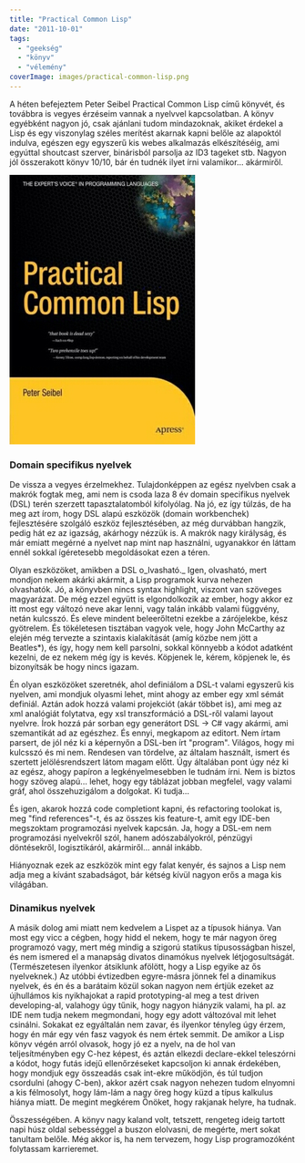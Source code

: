 ```yaml
---
title: "Practical Common Lisp"
date: "2011-10-01"
tags: 
  - "geekség"
  - "könyv"
  - "vélemény"
coverImage: images/practical-common-lisp.png
---
```


A héten befejeztem Peter Seibel Practical Common Lisp című könyvét, és továbbra is vegyes érzéseim vannak a nyelvvel kapcsolatban. A könyv egyébként nagyon jó, csak ajánlani tudom mindazoknak, akiket érdekel a Lisp és egy viszonylag széles merítést akarnak kapni belőle az alapoktól indulva, egészen egy egyszerű kis webes alkalmazás elkészítéséig, ami egyúttal shoutcast szerver, binárisból parsolja az ID3 tageket stb. Nagyon jól összerakott könyv 10/10, bár én tudnék ilyet írni valamikor... akármiről.

![pcommlisp](images/pcommlisp.jpg)

### Domain specifikus nyelvek

De vissza a vegyes érzelmekhez. Tulajdonképpen az egész nyelvben csak a makrók fogtak meg, ami nem is csoda laza 8 év domain specifikus nyelvek (DSL) terén szerzett tapasztalatomból kifolyólag. Na jó, ez így túlzás, de ha meg azt írom, hogy DSL alapú eszközök (domain workbenchek) fejlesztésére szolgáló eszköz fejlesztésében, az még durvábban hangzik, pedig hát ez az igazság, akárhogy nézzük is. A makrók nagy királyság, és már emiatt megérné a nyelvet nap mint nap használni, ugyanakkor én láttam ennél sokkal ígéretesebb megoldásokat ezen a téren.

Olyan eszközöket, amikben a DSL o_lvasható._ Igen, olvasható, mert mondjon nekem akárki akármit, a Lisp programok kurva nehezen olvashatók. Jó, a könyvben nincs syntax highlight, viszont van szöveges magyarázat. De még ezzel együtt is elgondolkozik az ember, hogy akkor ez itt most egy változó neve akar lenni, vagy talán inkább valami függvény, netán kulcsszó. És eleve mindent beleerőltetni ezekbe a zárójelekbe, kész gyötrelem. És tökéletesen tisztában vagyok vele, hogy John McCarthy az elején még tervezte a szintaxis kialakítását (amíg közbe nem jött a Beatles\*), és így, hogy nem kell parsolni, sokkal könnyebb a kódot adatként kezelni, de ez nekem még így is kevés. Köpjenek le, kérem, köpjenek le, és bizonyítsák be hogy nincs igazam.

Én olyan eszközöket szeretnék, ahol definiálom a DSL-t valami egyszerű kis nyelven, ami mondjuk olyasmi lehet, mint ahogy az ember egy xml sémát definiál. Aztán adok hozzá valami projekciót (akár többet is), ami meg az xml analógiát folytatva, egy xsl transzformáció a DSL-ről valami layout nyelvre. Írok hozzá pár sorban egy generátort DSL → C# vagy akármi, ami szemantikát ad az egészhez. És ennyi, megkapom az editort. Nem írtam parsert, de jól néz ki a képernyőn a DSL-ben írt "program". Világos, hogy mi kulcsszó és mi nem. Rendesen van tördelve, az általam használt, ismert és szertett jelölésrendszert látom magam előtt. Úgy általában pont úgy néz ki az egész, ahogy papíron a legkényelmesebben le tudnám írni. Nem is biztos hogy szöveg alapú... lehet, hogy egy táblázat jobban megfelel, vagy valami gráf, ahol összehuzigálom a dolgokat. Ki tudja...

És igen, akarok hozzá code completiont kapni, és refactoring toolokat is, meg "find references"-t, és az összes kis feature-t, amit egy IDE-ben megszoktam programozási nyelvek kapcsán. Ja, hogy a DSL-em nem programozási nyelvekről szól, hanem adószabályokról, pénzügyi döntésekről, logisztikáról, akármiről... annál inkább.

Hiányoznak ezek az eszközök mint egy falat kenyér, és sajnos a Lisp nem adja meg a kívánt szabadságot, bár kétség kívül nagyon erős a maga kis világában.

### Dinamikus nyelvek

A másik dolog ami miatt nem kedvelem a Lispet az a típusok hiánya. Van most egy vicc a cégben, hogy hidd el nekem, hogy te már nagyon öreg programozó vagy, mert még mindig a szigorú statikus típusosságban hiszel, és nem ismered el a manapság divatos dinamókus nyelvek létjogosultságát. (Természetesen ilyenkor átsiklunk afölött, hogy a Lisp egyike az ős nyelveknek.) Az utóbbi évtizedben egyre-másra jönnek fel a dinamikus nyelvek, és én és a barátaim közül sokan nagyon nem értjük ezeket az újhullámos kis nyikhajokat a rapid prototyping-al meg a test driven developing-al, valahogy úgy tűnik, hogy nagyon hiányzik valami, ha pl. az IDE nem tudja nekem megmondani, hogy egy adott változóval mit lehet csinálni. Sokakat ez egyáltalán nem zavar, és ilyenkor tényleg úgy érzem, hogy én már egy vén fasz vagyok és nem értek semmit. De amikor a Lisp könyv végén arról olvasok, hogy jó ez a nyelv, na de hol van teljesítményben egy C-hez képest, és aztán elkezdi declare-ekkel teleszórni a kódot, hogy futás idejű ellenőrzéseket kapcsoljon ki annak érdekében, hogy mondjuk egy összeadás csak int-ekre működjön, és túl tudjon csordulni (ahogy C-ben), akkor azért csak nagyon nehezen tudom elnyomni a kis félmosolyt, hogy lám-lám a nagy öreg hogy küzd a típus kalkulus hiánya miatt. De megint megkérem Önöket, hogy rakjanak helyre, ha tudnak.

Összességében. A könyv nagy kaland volt, tetszett, rengeteg ideig tartott napi húsz oldal sebességgel a buszon elolvasni, de megérte, mert sokat tanultam belőle. Még akkor is, ha nem tervezem, hogy Lisp programozóként folytassam karrieremet.
